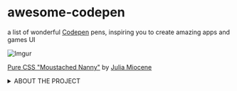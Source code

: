 # awesome-codepen
a list of wonderful [Codepen](https://codepen.io/) pens, inspiring you to create amazing apps and games UI

![Imgur](https://i.imgur.com/ZJ5H7cS.gif)

[Pure CSS "Moustached Nanny"](https://codepen.io/miocene/full/mjLPVp) by [Julia Miocene](https://codepen.io/miocene)

<details><summary>ABOUT THE PROJECT</summary>
<p>

This is my first project related to UI/UX design where I select attractive, useful or just inspirational (in my opinion!) UI / UX solutions, and publish them on GitHub

Discord server for suggestions, questions or just chatting on a UI / UX topic:
[awesome-ui-ux](https://discord.gg/dzPYzut)

Please note:
the authorship of the pens may not be verified properly.
If you find an error related to authorship of a pen, please report it to the project Discord channel, or create a GitHub issue.

</p>
</details>
